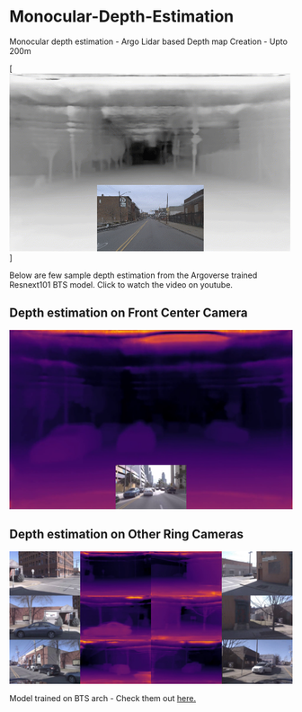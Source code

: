 # Monocular-Depth-Estimation
Monocular depth estimation - Argo Lidar based Depth map Creation - Upto 200m

[![Sample run on argo test set!](images/argo_test_depth_estimation_compressed_2.gif)]


Below are few sample depth estimation from the Argoverse trained Resnext101 BTS model. Click to watch the video on youtube.
## Depth estimation on Front Center Camera
[![Screenshot](images/vlcsnap-2020-07-20-15h53m17s829.png)](https://youtu.be/Fu7XHyHw1Gc)
## Depth estimation on Other Ring Cameras
[![Screenshot](images/vlcsnap-2020-07-21-14h43m47s958.png)](https://youtu.be/mjnpUREeBcM)


Model trained on BTS arch - Check them out [here.](https://github.com/cogaplex-bts/bts)
